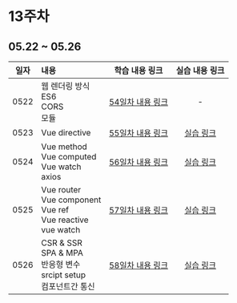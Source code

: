 # 13주차

## 05.22 ~ 05.26

|  일자   | 내용                                                                          |             학습 내용 링크             |       실습 내용 링크        |
|:-----:| :---------------------------------------------------------------------------- | :------------------------------------: | :-------------------------: |
| 0522  | 웹 렌더링 방식<br/>ES6<br/>CORS<br/>모듈<br/>                                 | [54일차 내용 링크](./src/day54/course) |              -              |
| 0523  | Vue directive<br/>                                                            | [55일차 내용 링크](./src/day55/course) | [실습 링크](./src/day55/hw) |
| 0524  | Vue method<br/>Vue computed<br/>Vue watch<br/>axios<br/>                      | [56일차 내용 링크](./src/day56/course) | [실습 링크](./src/day56/hw) |
| 0525  | Vue router<br/>Vue component<br/>Vue ref<br/>Vue reactive<br/>vue watch<br/>  | [57일차 내용 링크](./src/day57/course) | [실습 링크](./src/day57/hw) |
| 0526  | CSR & SSR<br/>SPA & MPA<br/>반응형 변수<br/>srcipt setup<br/> 컴포넌트간 통신 | [58일차 내용 링크](./src/day58/course) | [실습 링크](./src/day58/hw) |
